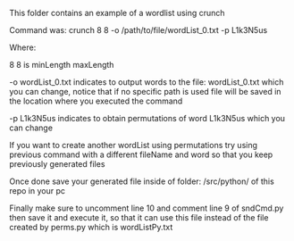 This folder contains an example of a wordlist using crunch

Command was: crunch 8 8 -o /path/to/file/wordList_0.txt -p L1k3N5us

Where:

  8 8 is minLength maxLength

  -o wordList_0.txt indicates to output words to the file: wordList_0.txt which you can change, notice that if no specific path is used file will be saved in
                    the location where you executed the command

  -p L1k3N5us indicates to obtain permutations of word L1k3N5us which you can change

If you want to create another wordList using permutations try using previous command with a different fileName and word so that you keep 
previously generated files

Once done save your generated file inside of folder: /src/python/ of this repo in your pc

Finally make sure to uncomment line 10 and comment line 9 of sndCmd.py then save it and execute it, so that it can use this file instead of the file created
by perms.py which is wordListPy.txt
